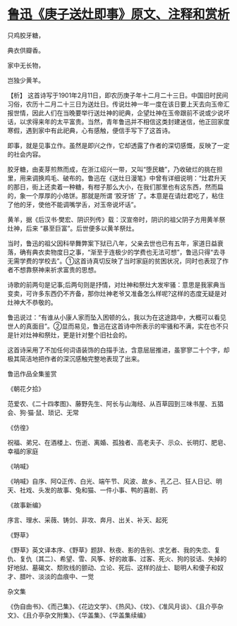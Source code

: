 # [鲁迅《庚子送灶即事》原文、注释和赏析](https://www.vrrw.net/wx/9289.html)

只鸡胶牙糖，

典衣供瓣香。

家中无长物，

岂独少黄羊。



【析】 这首诗写于1901年2月11日，即农历庚子年十二月二十三日。中国旧时民间习俗，农历十二月二十三日为送灶日。传说灶神一年一度在该日要上天去向玉帝汇报世情，因此人们在当晚要举行送灶神的祀典，企望灶神在玉帝跟前不说或少说坏话，以求得来年的太平富贵。当然，青年鲁迅并不相信这类封建迷信，他正回家度寒假，遇到家中有此祀典，心有感触，便信手写下了这首诗。

即事，就是见事立作。虽然是即兴之作，它却透露了作者的深切感慨，反映了一定的社会内容。

胶牙糖，由麦芽煎熬而成，在浙江绍兴一带，又叫“堕民糖”，乃收破烂的挑在担里，用来调换鸡毛、破布的。鲁迅在《送灶日漫笔》中曾有详细说明：“灶君升天的那日，街上还卖着一种糖，有柑子那么大小，在我们那里也有这东西，然而扁的，象一个厚厚的小烙饼。那就是所谓 ‘胶牙饧’ 了。本意是在请灶君吃了，粘住了他的牙，使他不能调嘴学舌，对玉帝说坏话”。

黄羊，据《后汉书·樊宏、阴识列传》载：汉宣帝时，阴识的祖父阴子方用黄羊祭灶神，后来 “暴至巨富”。后世便多以黄羊祭灶。

当时，鲁迅的祖父因科举舞弊案下狱已八年，父亲去世也已有五年，家道日益衰落，确有典衣卖物度日之事，“渐至于连极少的学费也无法可想”，鲁迅只得“去寻无需学费的学校去”。①这首诗真切反映了当时家庭的贫困状况，同时也表现了作者不想靠祭神来祈求富贵的思想。

诗歌的前两句是记事;后两句则是抒情，对灶神和祭灶大发牢骚：意思是我家典当变卖，可许多东西仍不齐备，那你灶神老爷又准备怎么样呢?这样的态度无疑是对灶神大不恭敬的。

鲁迅说过：“有谁从小康人家而坠入困顿的么，我以为在这途路中，大概可以看见世人的真面目”。②显而易见，鲁迅在这首诗中所表示的牢骚和不满，实在也不只是针对灶神和祭灶，更是针对整个旧社会的。

这首诗采用了不加任何词语装饰的白描手法，含意层层推进，虽寥寥二十个字，却极其简洁地把作者的深沉感触完整地表现了出来。

鲁迅作品全集鉴赏

《朝花夕拾》

范爱农、《二十四孝图》、藤野先生、阿长与山海经、从百草园到三味书屋、五猖会、狗·猫·鼠、琐记、无常

《仿徨》

祝福、弟兄、在酒楼上、伤逝、离婚、孤独者、高老夫子、示众、长明灯、肥皂、幸福的家庭

《呐喊》

《呐喊》自序、阿Q正传、白光、端午节、风波、故乡、孔乙己、狂人日记、明天、社戏、头发的故事、兔和猫、一件小事、鸭的喜剧、药

《故事新编》

序言、理水、采薇、铸剑、非攻、奔月、出关、补天、起死

《野草》

《野草》英文译本序、《野草》题辞、秋夜、影的告别、求乞者、我的失恋、复仇、复仇〔其二〕、希望、雪、风筝、好的故事、过客、死火、狗的驳诘、失掉的好地狱、墓碣文、颓败线的颤动、立论、死后、这样的战士、聪明人和傻子和奴才、腊叶、淡淡的血痕中、一觉

杂文集

《伪自由书》、《而己集》、《花边文学》、《热风》、《坟》、《准风月谈》、《且介亭杂文》、《且介亭杂文附集》、《华盖集》、《华盖集续编》

